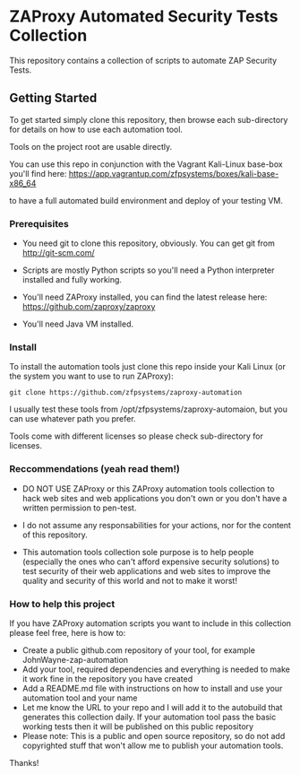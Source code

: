 # ZAProxy Automated Security Tests Collection
This repository contains a collection of scripts to automate ZAP Security Tests.

## Getting Started

To get started simply clone this repository, then browse each sub-directory for details on how to use each automation tool.

Tools on the project root are usable directly.

You can use this repo in conjunction with the Vagrant Kali-Linux base-box you'll find here: 
https://app.vagrantup.com/zfpsystems/boxes/kali-base-x86_64 

to have a full automated build environment and deploy of your testing VM.

### Prerequisites

- You need git to clone this repository, obviously. You can get git from
  http://git-scm.com/

- Scripts are mostly Python scripts so you'll need a Python interpreter installed and fully working.

- You'll need ZAProxy installed, you can find the latest release here: 
  https://github.com/zaproxy/zaproxy

- You'll need Java VM installed.

### Install
To install the automation tools just clone this repo inside your Kali Linux (or the system you want to use to run ZAProxy):
```
git clone https://github.com/zfpsystems/zaproxy-automation
```

I usually test these tools from /opt/zfpsystems/zaproxy-automaion, but you can use whatever path you prefer.

Tools come with different licenses so please check sub-directory for licenses.

### Reccommendations (yeah read them!)
- DO NOT USE ZAProxy or this ZAProxy automation tools collection to hack web sites and web applications you don't own or you don't have a written permission to pen-test.

- I do not assume any responsabilities for your actions, nor for the content of this repository.

- This automation tools collection sole purpose is to help people (especially the ones who can't afford expensive security solutions) to test security of their web applications and web sites to improve the quality and security of this world and not to make it worst!

### How to help this project
If you have ZAProxy automation scripts you want to include in this collection please feel free, here is how to:

- Create a public github.com repository of your tool, for example JohnWayne-zap-automation
- Add your tool, required dependencies and everything is needed to make it work fine in the repository you have created
- Add a README.md file with instructions on how to install and use your automation tool and your name
- Let me know the URL to your repo and I will add it to the autobuild that generates this collection daily. If your automation tool pass the basic working tests then it will be published on this public repository
- Please note: This is a public and open source repository, so do not add copyrighted stuff that won't allow me to publish your automation tools.

Thanks!


